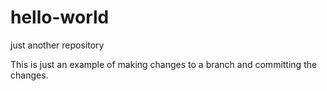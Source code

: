 # hello-world
just another repository

This is just an example of making changes to a branch and committing the changes.

